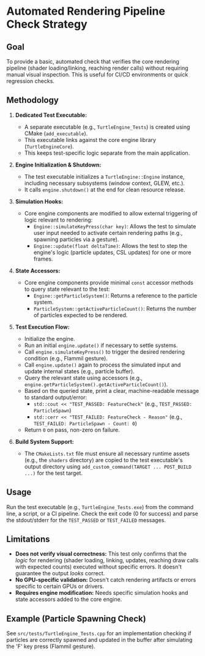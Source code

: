 # Automated Rendering Pipeline Check Strategy

## Goal

To provide a basic, automated check that verifies the core rendering pipeline (shader loading/linking, reaching render calls) without requiring manual visual inspection. This is useful for CI/CD environments or quick regression checks.

## Methodology

1.  **Dedicated Test Executable:**
    *   A separate executable (e.g., `TurtleEngine_Tests`) is created using CMake (`add_executable`).
    *   This executable links against the core engine library (`TurtleEngineCore`).
    *   This keeps test-specific logic separate from the main application.

2.  **Engine Initialization & Shutdown:**
    *   The test executable initializes a `TurtleEngine::Engine` instance, including necessary subsystems (window context, GLEW, etc.).
    *   It calls `engine.shutdown()` at the end for clean resource release.

3.  **Simulation Hooks:**
    *   Core engine components are modified to allow external triggering of logic relevant to rendering:
        *   `Engine::simulateKeyPress(char key)`: Allows the test to simulate user input needed to activate certain rendering paths (e.g., spawning particles via a gesture).
        *   `Engine::update(float deltaTime)`: Allows the test to step the engine's logic (particle updates, CSL updates) for one or more frames.

4.  **State Accessors:**
    *   Core engine components provide minimal `const` accessor methods to query state relevant to the test:
        *   `Engine::getParticleSystem()`: Returns a reference to the particle system.
        *   `ParticleSystem::getActiveParticleCount()`: Returns the number of particles expected to be rendered.

5.  **Test Execution Flow:**
    *   Initialize the engine.
    *   Run an initial `engine.update()` if necessary to settle systems.
    *   Call `engine.simulateKeyPress()` to trigger the desired rendering condition (e.g., Flammil gesture).
    *   Call `engine.update()` again to process the simulated input and update internal states (e.g., particle buffer).
    *   Query the relevant state using accessors (e.g., `engine.getParticleSystem().getActiveParticleCount()`).
    *   Based on the queried state, print a clear, machine-readable message to standard output/error:
        *   `std::cout << "TEST_PASSED: FeatureCheck"` (e.g., `TEST_PASSED: ParticleSpawn`)
        *   `std::cerr << "TEST_FAILED: FeatureCheck - Reason"` (e.g., `TEST_FAILED: ParticleSpawn - Count: 0`)
    *   Return `0` on pass, non-zero on failure.

6.  **Build System Support:**
    *   The `CMakeLists.txt` file must ensure all necessary runtime assets (e.g., the `shaders` directory) are copied to the test executable's output directory using `add_custom_command(TARGET ... POST_BUILD ...)` for the test target.

## Usage

Run the test executable (e.g., `TurtleEngine_Tests.exe`) from the command line, a script, or a CI pipeline. Check the exit code (0 for success) and parse the stdout/stderr for the `TEST_PASSED` or `TEST_FAILED` messages.

## Limitations

*   **Does not verify visual correctness:** This test only confirms that the *logic* for rendering (shader loading, linking, updates, reaching draw calls with expected counts) executed without specific errors. It doesn't guarantee the output *looks* correct.
*   **No GPU-specific validation:** Doesn't catch rendering artifacts or errors specific to certain GPUs or drivers.
*   **Requires engine modification:** Needs specific simulation hooks and state accessors added to the core engine.

## Example (Particle Spawning Check)

See `src/tests/TurtleEngine_Tests.cpp` for an implementation checking if particles are correctly spawned and updated in the buffer after simulating the 'F' key press (Flammil gesture). 